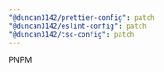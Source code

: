 ```yaml
---
"@duncan3142/prettier-config": patch
"@duncan3142/eslint-config": patch
"@duncan3142/tsc-config": patch
---
```


PNPM
